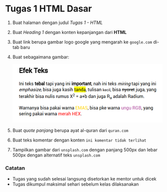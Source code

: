 # Tugas 1 HTML Dasar

1. Buat halaman dengan judul _Tugas 1 - HTML_

2. Buat _Heading 1_ dengan konten kepanjangan dari **HTML**

4. Buat link berupa gambar logo google yang mengarah ke `google.com` di-tab baru

4. Buat sebagaimana gambar:

   ![part 1](assets/tugas_1/part1.png)

5. Buat _quote panjang_ berupa ayat al-quran dari `quran.com`

6. Buat teks komentar dengan konten `ini komentar tidak terlihat`

7. Tampilkan gambar dari `unsplash.com` dengan panjang 500px dan lebar 500px dengan alternatif teks `unsplash.com`


### Catatan
- Tugas yang sudah selesai langsung disetorkan ke mentor untuk dicek
- Tugas dikumpul maksimal sehari sebelum kelas dilaksanakan